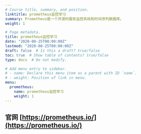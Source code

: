 ```yaml
---
# Course title, summary, and position.
linktitle: prometheus监控学习
summary: Prometheus是一个开源的服务监控系统和时间序列数据库。
weight: 1

# Page metadata.
title: prometheus监控学习
date: "2020-08-25T00:00:00Z"
lastmod: "2020-08-25T00:00:00Z"
draft: false  # Is this a draft? true/false
toc: true  # Show table of contents? true/false
type: docs  # Do not modify.

# Add menu entry to sidebar.
# - name: Declare this menu item as a parent with ID `name`.
# - weight: Position of link in menu.
menu:
  prometheus:
    name: prometheus监控学习
    weight: 1
---
```

## 官网 [https://prometheus.io/](https://prometheus.io/)






